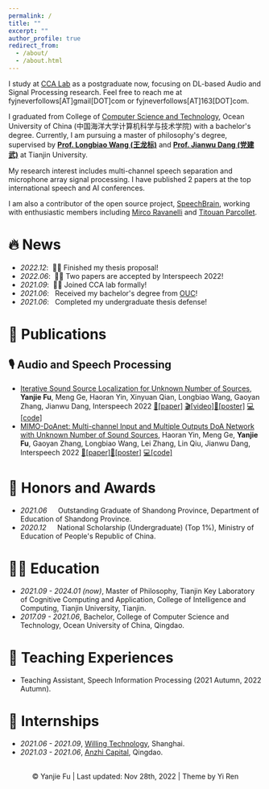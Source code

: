 ```yaml
---
permalink: /
title: ""
excerpt: ""
author_profile: true
redirect_from: 
  - /about/
  - /about.html
---
```



<span class='anchor' id='about-me'></span>

I study at [CCA Lab](http://cic.tju.edu.cn/faculty/wanglongbiao/labs.html) as a postgraduate now, focusing on DL-based Audio and Signal Processing research. Feel free to reach me at fyjneverfollows[AT]gmail[DOT]com or fyjneverfollows[AT]163[DOT]com.

I graduated from College of [Computer Science and Technology](https://it.ouc.edu.cn/cs/main.htm), Ocean University of China (中国海洋大学计算机科学与技术学院) with a bachelor's degree. Currently, I am pursuing a master of philosophy's degree, supervised by **[Prof. Longbiao Wang (王龙标)](http://cic.tju.edu.cn/faculty/wanglongbiao/wang.html)** and **[Prof. Jianwu Dang (党建武)](https://scholar.google.com/citations?user=Wk5ApskAAAAJ)** at Tianjin University.

<!-- I won the National Scholarship (top 1% of high school undergraduates). -->

My research interest includes multi-channel speech separation and microphone array signal processing. I have published 2 papers at the top international speech and AI conferences.

I am also a contributor of the open source project, [SpeechBrain](https://github.com/speechbrain/speechbrain), working with enthusiastic members including [Mirco Ravanelli](https://sites.google.com/site/mircoravanelli/) and [Titouan Parcollet](http://www.darnault-parcollet.fr/).
<!-- with <a href='https://scholar.google.com/citations?&user=S4rcLewAAAAJ'><strong><span id='total_cit'>0</span></strong> total google scholar citations</a>. -->


# 🔥 News
- *2022.12*: &nbsp;🎉🎉 Finished my thesis proposal! 
- *2022.06*: &nbsp;🎉🎉 Two papers are accepted by Interspeech 2022! 
- *2021.09*: &nbsp;🎉🎉 Joined CCA lab formally! 
- *2021.06*: &nbsp; Received my bachelor's degree from [OUC](http://www.ouc.edu.cn/main.htm)! 
- *2021.06*: &nbsp; Completed my undergraduate thesis defense! 

# 📝 Publications 

## 🎙️ Audio and Speech Processing
- [Iterative Sound Source Localization for Unknown Number of Sources](https://www.isca-speech.org/archive/interspeech_2022/fu22c_interspeech.html), **Yanjie Fu**, Meng Ge, Haoran Yin, Xinyuan Qian, Longbiao Wang, Gaoyan Zhang, Jianwu Dang, Interspeech 2022 [📜[paper]](https://www.isca-speech.org/archive/interspeech_2022/fu22c_interspeech.html) [🎬[video]](https://www.bilibili.com/video/BV1kD4y1b75n)[📰[poster]](https://drive.google.com/file/d/1TpxvtH9qwZCaqP2NnKhQ4FAzZqJj83EM/view?usp=sharing) [💻[code]](https://github.com/FYJNEVERFOLLOWS/ISSL)
- [MIMO-DoAnet: Multi-channel Input and Multiple Outputs DoA Network with Unknown Number of Sound Sources](https://www.isca-speech.org/archive/interspeech_2022/yin22b_interspeech.html), Haoran Yin, Meng Ge, **Yanjie Fu**, Gaoyan Zhang, Longbiao Wang, Lei Zhang, Lin Qiu, Jianwu Dang, Interspeech 2022 [📜[paper]](https://www.isca-speech.org/archive/interspeech_2022/yin22b_interspeech.html)[📰[poster]](https://drive.google.com/file/d/1bTSSorgCL5C4chIGBAmC3Y4nZ6S0-uht/view?usp=sharing) [💻[code]](https://github.com/TJU-haoran/VCTK-16k-simulated)


# 🏅 Honors and Awards
- *2021.06* &emsp; Outstanding Graduate of Shandong Province, Department of Education of Shandong Province. 
- *2020.12* &emsp; National Scholarship (Undergraduate) (Top 1%), Ministry of Education of People's Republic of China.  


# 👨‍🎓 Education
- *2021.09 - 2024.01 (now)*, Master of Philosophy, Tianjin Key Laboratory of Cognitive Computing and Application, College of Intelligence and Computing, Tianjin University, Tianjin. 
- *2017.09 - 2021.06*, Bachelor, College of Computer Science and Technology, Ocean University of China, Qingdao. 

<!-- # 💬 Invited Talks 
- *2021.03*, .  \| [\[video\]](https://github.com/) -->

# 📖 Teaching Experiences
- Teaching Assistant, Speech Information Processing (2021 Autumn, 2022 Autumn).

# 💼 Internships
- *2021.06 - 2021.09*, [Willing Technology](https://www.weiling.cn/), Shanghai.
- *2021.03 - 2021.06*, [Anzhi Capital](https://www.anzhicapital.com/), Qingdao.

<center>
    <script type="text/javascript" id="clustrmaps" src="//clustrmaps.com/map_v2.js?d=gQjO4hHduemuAibbLx1mm69deVzeCKRbLOGaDaL5eoU&cl=ffffff&w=a"></script>
    <br> &copy; Yanjie Fu | Last updated: Nov 28th, 2022 | Theme by Yi Ren
</center>